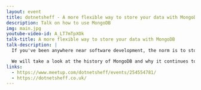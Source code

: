 ```yaml
---
layout: event
title: dotnetsheff - A more flexible way to store your data with MongoDB
description: Talk on how to use MongoDB
img: main.jpg
youtube-video-id: A_LT7mTpXOk
talk-title: A more flexible way to store your data with MongoDB
talk-description: |
  If you've been anywhere near software development, the norm is to store your data in a relational form, but what if there was a different way

  We will take a look at the history of MongoDB and why it continues to be a trending database year on year. We will then go into the advantages of having a flexible document model and how we can utilize MongoDB for our application storage.
links:
  - https://www.meetup.com/dotnetsheff/events/254554781/
  - https://dotnetsheff.co.uk/
---
```


